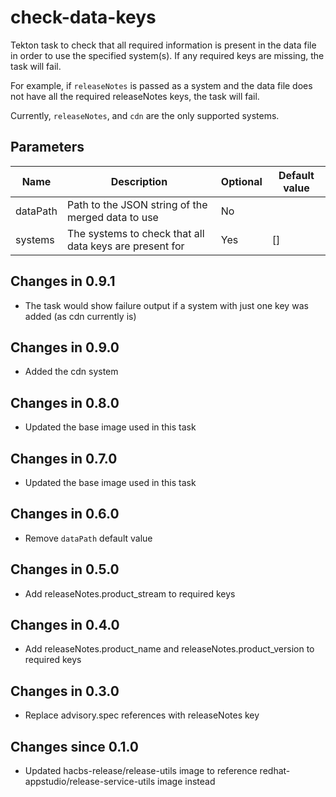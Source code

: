 # check-data-keys

Tekton task to check that all required information is present in the data file in order to use the
specified system(s). If any required keys are missing, the task will fail.

For example, if `releaseNotes` is passed as a system and the data file does not have all the required
releaseNotes keys, the task will fail.

Currently, `releaseNotes`, and `cdn` are the only supported systems.

## Parameters

| Name     | Description                                             | Optional | Default value |
|----------|---------------------------------------------------------|----------|---------------|
| dataPath | Path to the JSON string of the merged data to use       | No       |               |
| systems  | The systems to check that all data keys are present for | Yes      | []            |

## Changes in 0.9.1
- The task would show failure output if a system with just one key was added (as cdn currently is)

## Changes in 0.9.0
- Added the cdn system

## Changes in 0.8.0
- Updated the base image used in this task

## Changes in 0.7.0
- Updated the base image used in this task

## Changes in 0.6.0
- Remove `dataPath` default value

## Changes in 0.5.0
- Add releaseNotes.product_stream to required keys

## Changes in 0.4.0
- Add releaseNotes.product_name and releaseNotes.product_version to required keys

## Changes in 0.3.0
- Replace advisory.spec references with releaseNotes key

## Changes since 0.1.0
- Updated hacbs-release/release-utils image to reference redhat-appstudio/release-service-utils image instead
